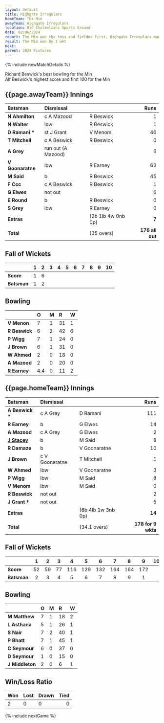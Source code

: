 ```yaml
---
layout: default
title: Highgate Irregulars
homeTeam: The Min
awayTeam: Highgate Irregulars
location: Old Cholmelians Sports Ground  
date: 02/06/2024
report: The Min won the toss and fielded first, Highgate Irregulars made 176 all out in 34.4 overs. The Min replied with 178 for 9 wkts in 34.1 overs.
result: The Min won by 1 wkt
next: 
parent: 2024 Fixtures
---
```


{% include newMatchDetails %}

Richard Beswick's best bowling for the Min<br />
Alf Beswick's highest score and first 100 for the Min

## {{page.awayTeam}} Innings

| Batsman | Dismissal | | Runs |
|:---|:---|---|---:|
| **N Ahmilton** | c A Mazood| R Beswick | 1 |
| **N Walter** |  lbw | R Beswick | 1 |
| **D Ramani &#42;** | st J Grant | V Menom | 46 |
| **T Mitchell** | c A Beswick | R Beswick | 0 |
| **A Grey** | run out (A Mazood) |  | 6 |
| **V Goonaratne** | lbw | R Earney | 63 |
| **M Said** | b | R Beswick | 45 |
| **F Ccc** | c A Beswick | R Beswick | 1 |
| **G Elwes** | not out |  | 6 |
| **E Round** | b | R Beswick | 0 |
| **S Grey** | lbw | R Earney | 0 |
| **Extras** | | (2b 1lb 4w 0nb 0p) | **7** |
| **Total** | | (35 overs) | **176 all out** |

## Fall of Wickets

| | 1 | 2 | 3 | 4 | 5 | 6 | 7 | 8 | 9 | 10 |
|---|:---:|:---:|:---:|:---:|:---:|:---:|:---:|:---:|:---:|:---:|
| **Score** | 1 | 6 |  |  |  |  |  |  |  |  | 
| **Batsman** | 1  | 2  |  |  |  |  |  |   |  |  | 

## Bowling

| | O | M | R | W |
|---|:---|:---|:---|:---|
| **V Menon** | 7 | 1 | 31 | 1 |
| **R Beswick** | 6 | 2 | 42 | 6 |
| **P Wigg** | 7 | 1 | 24 | 0 |
| **J Brown** | 6 | 1 | 31 | 0 |
| **W Ahmed** | 2 | 0 | 18 | 0 |
| **A Mazood** | 2 | 0 | 20 | 0 |
| **R Earney** | 4.4 | 0 | 11 | 2 |

## {{page.homeTeam}} Innings

| Batsman | Dismissal | | Runs |
|:---|:---|---|---:|
| **A Beswick &#42;** | c A Grey | D Ramani | 111 |
| **R Earney** | b | G Elwes | 14 |
| **A Mazood** | c A Grey | G Elwes  | 2 |
| **[J Stacey](../profiles/jack-stacey)** | b | M Said | 8 |
| **R Damaze** | b | V Goonaratne | 10 |
| **J Brown** | c V Goonaratne | T Mitchell | 1 |
| **W Ahmed** | lbw | V Goonaratne | 3 |
| **P Wigg** | lbw | M Said | 8 |
| **V Menom** | lbw | M Said | 0 |
| **R Beswick** | not out |  | 2 |
| **J Grant &#8224;** | not out |  | 5 |
| **Extras** | | (6b 4lb 1w 3nb 0p) | **14** |
| **Total** | | (34.1 overs) | **178 for 9 wkts** |

## Fall of Wickets

| | 1 | 2 | 3 | 4 | 5 | 6 | 7 | 8 | 9 | 10 |
|---|:---:|:---:|:---:|:---:|:---:|:---:|:---:|:---:|:---:|:---:|
| **Score** | 52 | 59 | 77 | 116 | 129 | 132 | 164 | 164 | 172 |  |
| **Batsman** | 2 | 3 | 4 | 5 | 6 | 7 | 8 | 9 | 1 |  | 

## Bowling

| | O | M | R | W |
|---|:---|:---|:---|:---|
| **M Matthew** | 7 | 1 | 18 | 2 |
| **L Asthana** | 5 | 1 | 26 | 1 |
| **S Nair** | 7 | 2 | 40 | 1 |
| **P Bhatt** | 7 | 1 | 45 | 1 |
| **C Seymour** | 6 | 0 | 37 | 0 |
| **D Seymour** | 1 | 0 | 15 | 0 |
| **J Middleton** | 2 | 0 | 6 | 1 |

## Win/Loss Ratio

| Won | Lost | Drawn | Tied |
|:---|:---|:---|---:|
| 2 | 0 | 0 | 0 |

{% include nextGame %}
